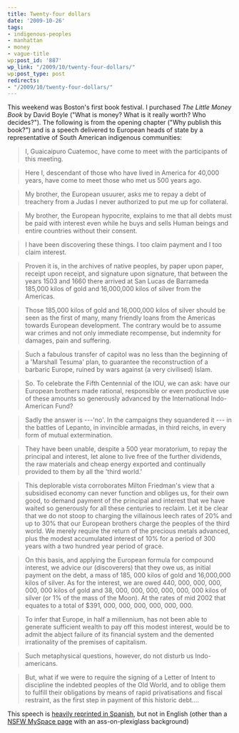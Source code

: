 ```yaml
---
title: Twenty-four dollars
date: '2009-10-26'
tags:
- indigenous-peoples
- manhattan
- money
- vague-title
wp:post_id: '887'
wp_link: "/2009/10/twenty-four-dollars/"
wp:post_type: post
redirects:
- "/2009/10/twenty-four-dollars/"
---
```


This weekend was Boston's first book festival. I purchased _The Little Money Book_ by David Boyle ("What is money? What is it really worth? Who decides?"). The following is from the opening chapter ("Why publish this book?") and is a speech delivered to European heads of state by a representative of South American indigenous communities:

>

> I, Guaicaipuro Cuatemoc, have come to meet with the participants of this meeting.

> Here I, descendant of those who have lived in America for 40,000 years, have come to meet those who met us 500 years ago.

> My brother, the European usuurer, asks me to repay a debt of treachery from a Judas I never authorized to put me up for collateral.

> My brother, the European hypocrite, explains to me that all debts must be paid with interest even while he buys and sells Human beings and entire countries without their consent.

> I have been discovering these things. I too claim payment and I too claim interest.

> Proven it is, in the archives of native peoples, by paper upon paper, receipt upon receipt, and signature upon signature, that between the years 1503 and 1660 there arrived at San Lucas de Barrameda 185,000 kilos of gold and 16,000,000 kilos of silver from the Americas.

> Those 185,000 kilos of gold and 16,000,000 kilos of silver should be seen as the first of many, many friendly loans from the Americas towards European development. The contrary would be to assume war crimes and not only immediate recompense, but indemnity for damages, pain and suffering.

> Such a fabulous transfer of capitol was no less than the beginning of a 'Marshall Tesuma' plan, to guarantee the reconstruction of a barbaric Europe, ruined by wars against (a very civilised) Islam.

> So. To celebrate the Fifth Centennial of the IOU, we can ask: have our European brothers made rational, responsible or even productive use of these amounts so generously advanced by the International Indo-American Fund?

> Sadly the answer is ---'no'. In the campaigns they squandered it --- in the battles of Lepanto, in invincible armadas, in third reichs, in every form of mutual extermination.

> They have been unable, despite a 500 year moratorium, to repay the principal and interest, let alone to live free of the further dividends, the raw materials and cheap energy exported and continually provided to them by all the 'third world.'

> This deplorable vista corroborates Milton Friedman's view that a subsidised economy can never function and obliges us, for their own good, to demand payment of the principal and interest that we have waited so generously for all these centuries to reclaim. Let it be clear that we do not stoop to charging the villainous leech rates of 20% and up to 30% that our European brothers charge the peoples of the third world. We merely require the return of the precious metals advanced, plus the modest accumulated interest of 10% for a period of 300 years with a two hundred year period of grace.

> On this basis, and applying the European formula for compound interest, we advice our (discoverers) that they owe us, as initial payment on the debt, a mass of 185, 000 kilos of gold and 16,000,000 kilos of silver. As for the interest, we are owed 440, 000, 000, 000, 000, 000 kilos of gold and 38, 000, 000, 000, 000, 000, 000 kilos of silver (or 1% of the mass of the Moon). At the rates of mid 2002 that equates to a total of $391, 000, 000, 000, 000, 000, 000.

> To infer that Europe, in half a millennium, has not been able to generate sufficient wealth to pay off this modest interest, would be to admit the abject failure of its financial system and the demented irrationality of the premises of capitalism.

> Such metaphysical questions, however, do not disturb us Indo-americans.

> But, what if we were to require the signing of a Letter of Intent to discipline the indebted peoples of the Old World, and to oblige them to fulfill their obligations by means of rapid privatisations and fiscal restraint, as the first step in payment of this historic debt....

This speech is [heavily reprinted in Spanish](http://www.google.com/search?as_q=Guaicaipuro%20Cuatemoc), but not in English (other than a [NSFW MySpace page](http://www.myspace.com/thearmed909) with an ass-on-plexiglass background)
